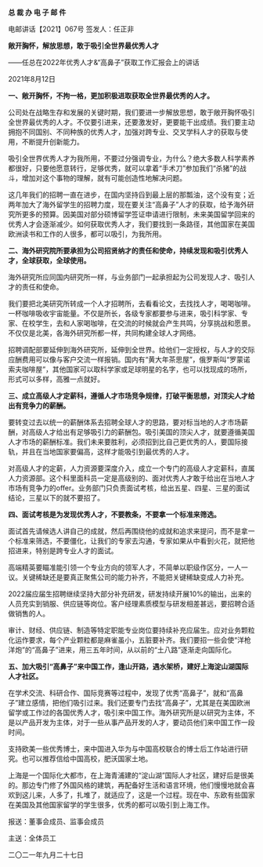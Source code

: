 **总 裁 办 电 子 邮 件**

 

电邮讲话【2021】067号      签发人：任正非



**敞开胸怀，解放思想，敢于吸引全世界最优秀人才**

——任总在2022年优秀人才&“高鼻子”获取工作汇报会上的讲话

2021年8月12日

**一、敞开胸怀，不拘一格，更加积极进取获取全世界最优秀的人才。**

公司处在战略生存和发展的关键时期，我们要进一步解放思想，敢于敞开胸怀吸引全世界最优秀的人才。不仅要引进来，还要激发好，更要能干出成绩。我们要主动拥抱不同国别、不同种族的优秀人才，加强对跨专业、交叉学科人才的获取与使用，不断提升创新能力。

吸引全世界优秀人才为我所用，不要过分强调专业，为什么？绝大多数人科学素养都很好，只要他愿意转行，足够优秀，就可以拿着“手术刀”参加我们“杀猪”的战斗，增加对这个事物的理解，就有可能创造性地解决问题。

这几年我们的招聘一直在进步，在国内坚持舀到最上层的那瓢油，这个没有变；近两年加大了海外留学生的招聘力度，现在要关注“高鼻子”人才的获取，给予海外研究所更多的预算。因美国对部分硕博留学签证申请进行限制，未来美国留学回来的优秀人才会逐渐减少。如何获取优秀人才，我们要找到一条路径，其他国家在美国欧洲读书和工作的人很多，都可以吸引，为我所用。

 



**二、海外研究院所要承担为公司招贤纳才的责任和使命，持续发现和吸引优秀人才，全球获取，全球使用。**

海外研究所应同国内研究所一样，与业务部门一起承担起为公司发现人才、吸引人才的责任和使命。

我们要把北美研究所转成一个人才招聘所，去看看论文，去找找人才，喝喝咖啡。一杯咖啡吸收宇宙能量。不仅是所长，各级专家都要参与进来，吸引科学家、专家、在校学生，去和人家喝咖啡，在交流的时候就会产生共鸣，分享挑战和愿景。不仅仅是北美，各海外研究所都一样，共同构建全球人才网络。

招聘调配部要延伸到海外研究所，延伸到全世界。给他们一定授权，与人才的交际应酬费用可以像与客户交流一样报销。国内有“黄大年茶思屋”，俄罗斯叫“罗蒙诺索夫咖啡屋”，其他国家可以取科学家或足球明星的名字，也可以找现成的场所，形式可以多样，高雅一点就好。

 



**三、成立高级人才定薪科，遵循人才市场竞争规律，打破平衡思想，对顶尖人才给出有竞争力的薪酬。**

要转变过去以统一的薪酬体系去招聘全球人才的思路，要对标当地的人才市场薪酬，对高级人才给出有足够吸引力的薪酬包。吸引美国的顶尖人才，就要遵循美国人才市场的薪酬标准。我们未来要胜利，必须招到比自己更优秀的人，要国际接轨，并且在当地国家要偏高，这样才能吸引到最优秀的人才。

对高级人才的定薪，人力资源要深度介入，成立一个专门的高级人才定薪科，直属人力资源部。这个科里面科员一定是高级别的、面对优秀人才敢于给出在当地人才市场有竞争力的offer。业务部门只负责面试考核，给出五星、四星、三星的面试结论，三星以下的就不要招了。

 



**四、面试考核是为发现优秀人才，不要教条，不要拿一个标准来筛选。**

面试首先请候选人讲自己的成就，然后再围绕他的成就和追求来提问，而不是拿一个标准来筛选，不要僵化，让我们的专家去沟通，专家如果从中看到火花，就把他招进来，特别是跨专业人才的面试。

高端精英要瞄准能引领一个专业方向的领军人才，不简单以职级作区分，一人一议。关键稀缺还是要真正聚焦公司的能力补齐，不能把关键稀缺变成人力补充。

2022届应届生招聘继续坚持大部分补充研发，研发持续开展10%的输出，出来的人员充实到销服、供应链等岗位。客户经理素质模型与研发相差甚远，要招聘合适做销售的人。

 

审计、财经、供应链、制造等特定职能专业岗位要持续补充应届生。应对业务颗粒化运作要求，每个产业颗粒都是麻雀虽小，五脏要补齐。我们要招一些会使“洋枪洋炮”的“高鼻子”进来，用三五年时间，从以前的“土八路”逐渐走向国际化。

 



**五、加大吸引“高鼻子”来中国工作，逢山开路，遇水架桥，建好上海淀山湖国际人才社区。**

在学术交流、科研合作、国际竞赛等过程中，发现了优秀“高鼻子”，就和“高鼻子”建立感情，把他们吸引过来。我们还要专门去找“高鼻子”，尤其是在美国欧洲留学或工作过的各国优秀人才，吸引来中国工作。海外研究所是以研究为主体，不是以产品开发为主体，对于一些从事产品开发的人才，要动员他们来中国工作一段时间。

支持欧美一些优秀博士，来中国进入华为与中国高校联合的博士后工作站进行研究。也可以推荐信给中国高校，肥沃国家土地。

上海是一个国际化大都市，在上海青浦建的“淀山湖”国际人才社区，建好后是很美的。那边专门修了外国风格的建筑，再配备好生活和语言环境，他们慢慢地就会喜欢到这儿来，人多了，扎堆了，就适应了，这是一个过程。现在中、东欧有些国家在美国及其他国家留学的学生很多，优秀的都可以吸引到上海工作。

 





报送：董事会成员、监事会成员

主送：全体员工

二〇二一年九月二十七日